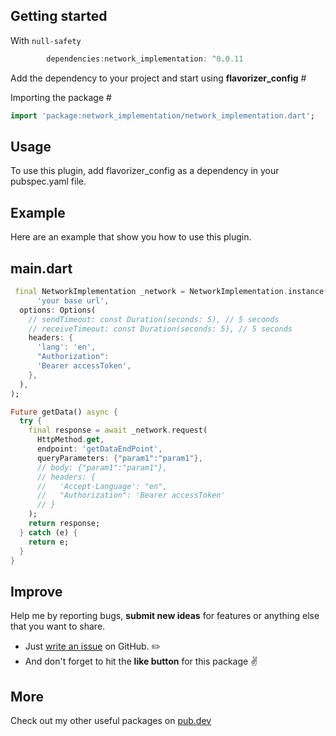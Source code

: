 ## Getting started

With `null-safety`

```dart 
        dependencies:network_implementation: ^0.0.11

```

Add the dependency to your project and start using **flavorizer_config** #

Importing the package #

```dart
import 'package:network_implementation/network_implementation.dart';
```

## Usage

To use this plugin, add flavorizer_config as a dependency in your pubspec.yaml file.

## Example

Here are an example that show you how to use this plugin.

## main.dart

```dart
 final NetworkImplementation _network = NetworkImplementation.instance(
      'your base url',
  options: Options(
    // sendTimeout: const Duration(seconds: 5), // 5 seconds
    // receiveTimeout: const Duration(seconds: 5), // 5 seconds
    headers: {
      'lang': 'en',
      "Authorization":
      'Bearer accessToken',
    },
  ),
);

```

```dart
Future getData() async {
  try {
    final response = await _network.request(
      HttpMethod.get,
      endpoint: 'getDataEndPoint',
      queryParameters: {"param1":"param1"},
      // body: {"param1":"param1"},
      // headers: {
      //   'Accept-Language': "en",
      //   "Authorization": 'Bearer accessToken'
      // }
    );
    return response;
  } catch (e) {
    return e;
  }
}
```

## Improve

Help me by reporting bugs, **submit new ideas** for features or anything else that you want to
share.

- Just [write an issue](https://github.com/MohamedGhoneem/network_implementation/issues) on GitHub. ✏️
- And don't forget to hit the **like button** for this package ✌️

## More

Check out my other useful packages on [pub.dev](https://pub.dev/publishers/ghoneem.com/packages)

